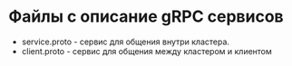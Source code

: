 # Файлы с описание gRPC сервисов

- service.proto - сервис для общения внутри кластера.
- client.proto - сервис для общения между кластером и клиентом
